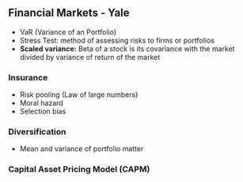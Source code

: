 ## Financial Markets - Yale

- VaR (Variance of an Portfolio)
- Stress Test: method of assessing risks to firms or portfolios
- **Scaled variance:** Beta of a stock is its covariance with the market divided by variance of return of the market

### Insurance

- Risk pooling (Law of large numbers)
- Moral hazard
- Selection bias

### Diversification

- Mean and variance of portfolio matter

### Capital Asset Pricing Model (CAPM)






